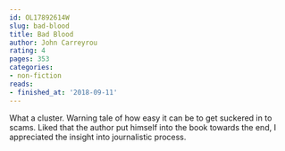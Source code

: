 ```yaml
---
id: OL17892614W
slug: bad-blood
title: Bad Blood
author: John Carreyrou
rating: 4
pages: 353
categories:
- non-fiction
reads:
- finished_at: '2018-09-11'
---
```

What a cluster. Warning tale of how easy it can be to get suckered in to scams. Liked that the author put himself into the book towards the end, I appreciated the insight into journalistic process.
